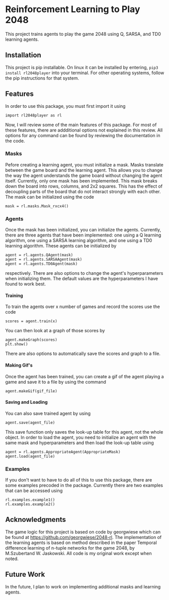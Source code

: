 # Reinforcement Learning to Play 2048
This project trains agents to play the game 2048 using Q, SARSA, and TD0 learning agents. 

## Installation
This project is pip installable. On linux it can be installed by entering, ```pip3 install rl2048player``` into your terminal. For other operating systems, follow the pip instructions for that system. 

## Features
In order to use this package, you must first import it using
```
import rl2048player as rl
```
Now, I will review some of the main features of this package. For most of these features, there are addditional options not explained in this review. All options for any command can be found by reviewing the documentation in the code. 

### Masks
Pefore creating a learning agent, you must initialize a mask. Masks translate between the game board and the learning agent. This allows you to change the way the agent understands the game board without changing the agent itself. Currently, only one mask has been implemented. This mask breaks down the board into rows, columns, and 2x2 squares. This has the effect of  decoupling parts of the board that do not interact strongly with each other. The mask can be initialized using the code

```mask = rl.masks.Mask_rxcx4()```

### Agents
Once the mask has been initialized, you can initialize the agents. Currently, there are three agents that have been implemented: one using a Q learning algorithm, one using a SARSA learning algorithm, and one using a TD0 learning algorithm. These agents can be initialized by
```
agent = rl.agents.QAgent(mask)
agent = rl.agents.SARSAAgent(mask)
agent = rl.agents.TD0Agent(mask)
```
respectively. There are also options to change the agent's hyperparameters when initializing them. The default values are the hyperparameters I have found to work best. 

#### Training
To train the agents over x number of games and record the scores use the code
```
scores = agent.train(x)
```
You can then look at a graph of those scores by 
```
agent.makeGraph(scores)
plt.show()
```
There are also options to automatically save the scores and graph to a file. 

#### Making Gif's
Once the agent has been trained, you can create a gif of the agent playing a game and save it to a file by using the command
```
agent.makeGif(gif_file)
```

#### Saving and Loading
You can also save trained agent by using
```
agent.save(agent_file)
```
This save function only saves the look-up table for this agent, not the whole object. In order to load the agent, you need to initialize an agent with the same mask and hyperparameters and then load the look-up table using
```
agent = rl.agents.AppropriateAgent(AppropriateMask)
agent.load(agent_file)
```

### Examples
If you don't want to have to do all of this to use this package, there are some examples precoded in the package. Currently there are two examples that can be accessed using
```
rl.examples.example1()
rl.examples.example2()
```

## Acknowledgments
The game logic for this project is based on code by georgwiese which can be found at https://github.com/georgwiese/2048-rl. The implementation of the learning agents is based on method described in the paper Temporal difference learning of n-tuple networks for the game 2048, by M.Szubertand W. Jaskowski. All code is my original work except when noted. 

## Future Work
In the future, I plan to work on implementing additional masks and learning agents. 
